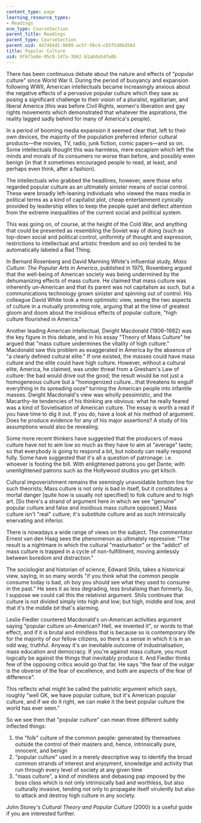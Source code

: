 ```yaml
---
content_type: page
learning_resource_types:
- Readings
ocw_type: CourseSection
parent_title: Readings
parent_type: CourseSection
parent_uid: 4d7494d1-0609-ac5f-50cd-c65f5d06d58d
title: Popular Culture
uid: 9f6f1e8e-95c8-14fa-3b62-b1a8da54fa0b
---
```


There has been continuous debate about the nature and effects of "popular culture" since World War II. During the period of buoyancy and expansion following WWII, American intellectuals became increasingly anxious about the negative effects of a pervasive popular culture which they saw as posing a significant challenge to their vision of a pluralist, egalitarian, and liberal America (this was before Civil Rights, women's liberation and gay rights movements which demonstrated that whatever the aspirations, the reality lagged sadly behind for many of America's people).

In a period of booming media expansion it seemed clear that, left to their own devices, the majority of the population preferred inferior cultural products—the movies, TV, radio, junk fiction, comic papers—and so on. Some intellectuals thought this was harmless, mere escapism which left the minds and morals of its consumers no worse than before, and possibly even benign (in that it sometimes encouraged people to read, at least, and perhaps even think, after a fashion).

The intellectuals who grabbed the headlines, however, were those who regarded popular culture as an ultimately sinister means of social control. These were broadly left-leaning individuals who viewed the mass media in political terms as a kind of capitalist plot, cheap entertainment cynically provided by leadership elites to keep the people quiet and deflect attention from the extreme inequalities of the current social and political system.

This was going on, of course, at the height of the Cold War, and anything that could be presented as resembling the Soviet way of doing (such as top-down social and political control, uniformity of thought and expression, restrictions to intellectual and artistic freedom and so on) tended to be automatically labeled a Bad Thing.

In Bernard Rosenberg and David Manning White's influential study, _Mass Culture: The Popular Arts in America_, published in 1975, Rosenberg argued that the well-being of American society was being undermined by the dehumanizing effects of mass culture. He claimed that mass culture was inherently un-American and that its parent was not capitalism as such, but a communications technology grown sinister and spinning out of control. His colleague David White took a more optimistic view, seeing the two aspects of culture in a mutually promoting role, arguing that at the time of greatest gloom and doom about the insidious effects of popular culture, "high culture flourished in America."

Another leading American intellectual, Dwight Macdonald (1906–1982) was the key figure in this debate, and in his essay "Theory of Mass Culture" he argued that "mass culture undermines the vitality of high culture." Macdonald saw this problem as exaggerated in America by the absence of "a clearly defined cultural elite." If one existed, the masses could have mass culture and the elite could have high culture. However, without a cultural elite, America, he claimed, was under threat from a Gresham's Law of culture: the bad would drive out the good; the result would be not just a homogeneous culture but a "homogenized culture…that threatens to engulf everything in its spreading ooze" turning the American people into infantile masses. Dwight Macdonald's view was wholly pessimistic, and the Macarthy-ite tendencies of his thinking are obvious: what he really feared was a kind of Sovietisation of American culture. The essay is worth a read if you have time to dig it out. If you do, have a look at his method of argument. Does he produce evidence for any of his major assertions? A study of his assumptions would also be revealing.

Some more recent thinkers have suggested that the producers of mass culture have not to aim low so much as they have to aim at "average" taste; so that everybody is going to respond a bit, but nobody can really respond fully. Some have suggested that it's all a question of patronage: i.e. whoever is footing the bill. With enlightened patrons you get Dante; with unenlightened patrons such as the Hollywood studios you get kitsch.

Cultural impoverishment remains the seemingly unavoidable bottom line for such theorists; Mass culture is not only is bad in itself, but it constitutes a mortal danger \[quite how is usually not specified\] to folk culture and to high art. \[So there's a strand of argument here in which we see "genuine" popular culture and false and insidious mass culture opposed.\] Mass culture isn't "real" culture; it's substitute culture and as such intrinsically enervating and inferior.

There is nowadays a wide range of views on the subject. The commentator Ernest van den Haag sees the phenomenon as ultimately repressive: "The result is a nightmare in which the cultural "masturbator" or the "addict" of mass culture is trapped in a cycle of non-fulfillment, moving aimlessly between boredom and distraction."

The sociologist and historian of science, Edward Shils, takes a historical view, saying, in so many words "if you think what the common people consume today is bad, oh boy you should see what they used to consume in the past." He sees it as less degrading, less brutalising than formerly. So, I suppose we could call this the relativist argument. Shils continues that culture is not divided simply into high and low; but high, middle and low, and that it's the middle bit that's alarming.

Leslie Fiedler countered Macdonald's un-American activities argument saying "popular culture un-American? Hell, we invented it", or words to that effect, and if it is brutal and mindless that is because so is contemporary life for the majority of our fellow citizens, so there's a sense in which it is in an odd way, truthful. Anyway it's an inevitable outcome of industrialisation, mass education and democracy. If you're against mass culture, you must logically be against the things that inevitably produce it. And Fiedler thinks few of the opposing critics would go that far. He says "the fear of the vulgar is the obverse of the fear of excellence, and both are aspects of the fear of difference".

This reflects what might be called the patriotic argument which says, roughly "well OK, we have popular culture, but it's American popular culture, and if we do it right, we can make it the best popular culture the world has ever seen."

So we see then that "popular culture" can mean three different subtly inflected things:

1.  the "folk" culture of the common people: generated by themselves outside the control of their masters and, hence, intrinsically pure, innocent, and benign
2.  "popular culture" used in a merely descriptive way to identify the broad common strands of interest and enjoyment, knowledge and activity that run through every level of society at any given time
3.  "mass culture", a kind of mindless and debasing pap imposed by the boss class which is not only intrinsically bad and worthless, but also culturally invasive, tending not only to propagate itself virulently but also to attack and destroy high culture in any society.

John Storey's _Cultural Theory and Popular Culture_ (2000) is a useful guide if you are interested further.
